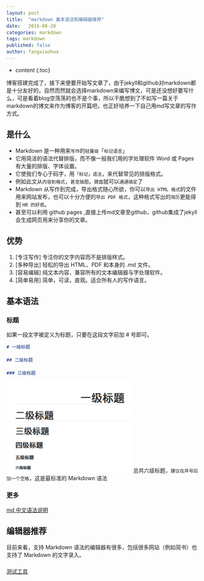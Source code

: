 ```yaml
---
layout: post
title:  "markdown 基本语法和编辑器推荐"
date:   2016-08-20
categories: markdown
tags: markdown
published: false
author: fangxiaohua
---
```


* content
{:toc}

博客搭建完成了，接下来便要开始写文章了，由于jekyll和github对markdown都是十分友好的，自然而然就会选择markdown来编写博文，可是还没想好要写什么，可是看着blog空荡荡的也不是个事，所以干脆想到了不如写一篇关于markdown的博文来作为博客的开篇吧，也正好培养一下自己用md写文章的写作方式。




## 是什么
* Markdown 是一种用来`写作`的`轻量级`「`标记语言`」
* 它用简洁的语法代替排版，而不像一般我们用的字处理软件 Word 或 Pages 有大量的排版、字体设置。
* 它使我们专心于码字，用`「标记」语法`，来代替常见的排版格式。
* 例如此文从`内容到格式`，`甚至插图`，`键盘`就可以`通通搞定`了
* Markdown 从写作到完成，导出格式随心所欲，你可以`导出 HTML 格式`的文件用来网站发布，也可以十分方便的`导出 PDF 格式`，这种格式写出的`简历`更能得到 `HR 的好感`。
* 甚至可以利用 github pages ,直接上传md文章至github，github集成了jekyll会生成网页用来分享你的文章。
## 优势
1. [专注写作] 专注你的文字内容而不是排版样式。
2. [多种导出] 轻松的导出 HTML、PDF 和本身的 .md 文件。
3. [容易编辑] 纯文本内容，兼容所有的文本编辑器与字处理软件。
4. [简单易用] 简单，可读，直观。适合所有人的写作语言。

## 基本语法
### 标题
如果一段文字被定义为标题，只要在这段文字前加 # 号即可。
```markdown
# 一级标题

## 二级标题

### 三级标题
```
![](https://raw.githubusercontent.com/fangxiaohua/blog/gh-pages/images/post/markdown-editor/title.png) 
总共六级标题，`建议在井号后加一个空格`，这是最标准的 Markdown 语法





### 更多 
[md 中文语法说明](http://wowubuntu.com/markdown/#list)











## 编辑器推荐
目前来看，支持 Markdown 语法的编辑器有很多，包括很多网站（例如简书）也支持了 Markdown 的文字录入。
### 

[测试工具](https://daringfireball.net/projects/markdown/dingus) 